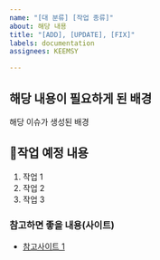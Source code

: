 ```yaml
---
name: "[대 분류] [작업 종류]"
about: 해당 내용
title: "[ADD], [UPDATE], [FIX]"
labels: documentation
assignees: KEEMSY

---
```


## 해당 내용이 필요하게 된 배경
해당 이슈가 생성된 배경

## 작업 예정 내용
1. 작업 1
2. 작업 2
3. 작업 3

### **참고하면 좋을 내용(사이트)**
- [참고사이트 1]()
